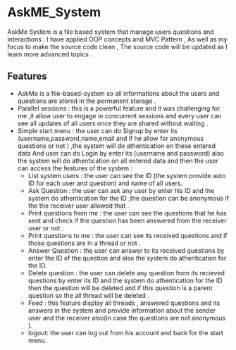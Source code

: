 # AskME_System
AskMe System is a file based system that manage users questions and interactions .
I have applied OOP concepts and MVC Pattern , As well as my focus to make the source code clean , The source code will be updated as I learn more advanced topics .

## Features
- AskMe is a file-based-system so all informations about the users and questions are stored in the permanent storage .
- Parallel sessions : this is a powerful feature and it was challenging for me ,it allow user to engage in concurrent sessions and every user can see all updates of all users once they are shared without waiting .
- Simple start menu : the user can do Signup by enter its (username,password,name,email and if he allow for anonymous questions or not ) ,the system will do athentication on these entered data And user can do Login by enter its (username and password) also the system will do athentication on all entered data and then the user can access the features of the system :
  - List system users : the user can see the  ID  (the system provide auto ID for each user and question)  and name of all users.
  - Ask Question : the user can ask any user by enter his ID and the system do athentication for the ID ,the question can be anonymous if the the receiver user allowed that .
  - Print questions from me : the user can see the questions that he has sent and check if the question has been answered from the receiver user or not .
  - Print questions to me : the user can see its received questions
     and if those questions are in a thread or not .
  - Answer Question : the user can answer to its received questions
     by enter the ID of the question and also the system do athentication for the ID.
  - Delete question : the user can delete any question from its recieved questions by enter its ID and the system do athentication for the ID then the question will be deleted and if this question is a parent question so the all thread will be deleted .
  - Feed : this feature display all threads , answered questions and its answers in the system and provide information about the sender user and the receiver also(in case the questions are not anonymous ).
  - logout: the user can log out from his account and back for the start menu.
